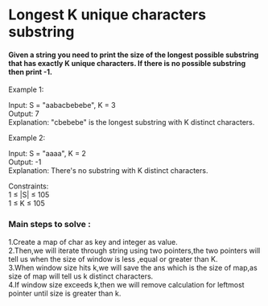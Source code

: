# Longest K unique characters substring
#### Given a string you need to print the size of the longest possible substring that has exactly K unique characters. If there is no possible substring then print -1.

Example 1:

Input:
S = "aabacbebebe", K = 3 <br />
Output: 7 <br />
Explanation: "cbebebe" is the longest
substring with K distinct characters. <br />

Example 2:

Input: 
S = "aaaa", K = 2 <br />
Output: -1 <br />
Explanation: There's no substring with K
distinct characters. 

Constraints: <br />
1 ≤ |S| ≤ 105 <br />
1 ≤ K ≤ 105<br />

### Main steps to solve :<br />
1.Create a map of char as key and integer as value.<br />
2.Then,we will iterate through string using two pointers,the two pointers will tell us when the size of window is less ,equal or greater than K.<br />
3.When window size hits k,we will save the ans which is the size of map,as size of map will tell us k distinct characters.<br />
4.If window size exceeds k,then we will remove calculation for leftmost pointer until size is greater than k.
